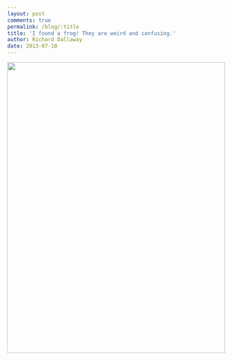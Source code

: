 ```yaml
---
layout: post
comments: true
permalink: /blog/:title
title: 'I found a frog! They are weird and confusing.'
author: Richard Dallaway
date: 2013-07-10
---
```


<div><a href="http://static.skitters.dallaway.com/IMG_20130710_193641.JPG"><img src="http://static.skitters.dallaway.com/IMG_20130710_193641.JPG.500.JPG" width="500" height="667"/></a></div>


  
    
